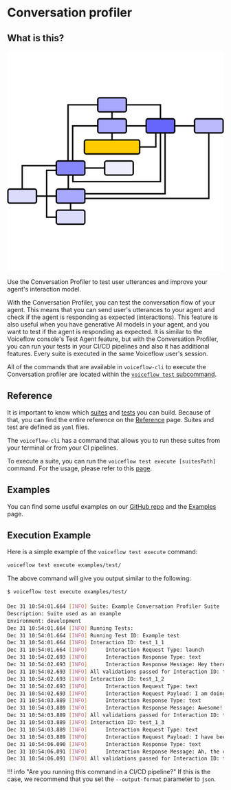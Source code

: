 # Conversation profiler

## What is this?

<p align="center">
  <img alt="Flow" src="/images/flow.png" style="height:512px;width:512px" />
</p>

Use the Conversation Profiler to test user utterances and improve your agent's interaction model.

With the Conversation Profiler, you can test the conversation flow of your agent. This means that you can send user's utterances to your agent and check if the agent is responding as expected (interactions). This feature is also useful when you have generative AI models in your agent, and you want to test if the agent is responding as expected. It is similar to the Voiceflow console's Test Agent feature, but with the Conversation Profiler, you can run your tests in your CI/CD pipelines and also it has additional features. Every suite is executed in the same Voiceflow user's session.

All of the commands that are available in `voiceflow-cli` to execute the Conversation profiler are located within the [`voiceflow test` subcommand](/cmd/voiceflow_test).

## Reference

It is important to know which [suites](/tests/suites) and [tests](/tests/tests) you can build. Because of that, you can find the entire reference on the [Reference](/tests/suites) page. Suites and test are defined as `yaml` files.

The `voiceflow-cli` has a command that allows you to run these suites from your terminal or from your CI pipelines.

To execute a suite, you can run the `voiceflow test execute [suitesPath]` command. For the usage, please refer to this [page](/cmd/voiceflow_test).

## Examples

You can find some useful examples on our [GitHub repo](https://github.com/xavidop/voiceflow-cli/tree/main/examples) and the [Examples](/tests/examples) page.


## Execution Example

Here is a simple example of the `voiceflow test execute` command:

```sh
voiceflow test execute examples/test/
```

The above command will give you output similar to the following:

```sh
$ voiceflow test execute examples/test/

Dec 31 10:54:01.664 [INFO] Suite: Example Conversation Profiler Suite
Description: Suite used as an example
Environment: development
Dec 31 10:54:01.664 [INFO] Running Tests:
Dec 31 10:54:01.664 [INFO] Running Test ID: Example test
Dec 31 10:54:01.664 [INFO] Interaction ID: test_1_1
Dec 31 10:54:01.664 [INFO]      Interaction Request Type: launch
Dec 31 10:54:02.693 [INFO]      Interaction Response Type: text
Dec 31 10:54:02.693 [INFO]      Interaction Response Message: Hey there! 🌟 Welcome to the Isla Experience! I’m like a warm cup of cocoa on a chilly day—sweet, comforting, and maybe a little too hot if you’re not careful! How’s your day going?
Dec 31 10:54:02.693 [INFO] All validations passed for Interaction ID: test_1_1
Dec 31 10:54:02.693 [INFO] Interaction ID: test_1_2
Dec 31 10:54:02.693 [INFO]      Interaction Request Type: text
Dec 31 10:54:02.693 [INFO]      Interaction Request Payload: I am doing well
Dec 31 10:54:03.889 [INFO]      Interaction Response Type: text
Dec 31 10:54:03.889 [INFO]      Interaction Response Message: Awesome! Glad to hear it! Are you riding the wave of good vibes, or did you just find a hidden stash of chocolate? 🍫 Either way, I’m here for it! What’s been the highlight of your day so far?
Dec 31 10:54:03.889 [INFO] All validations passed for Interaction ID: test_1_2
Dec 31 10:54:03.889 [INFO] Interaction ID: test_1_3
Dec 31 10:54:03.889 [INFO]      Interaction Request Type: text
Dec 31 10:54:03.889 [INFO]      Interaction Request Payload: I have been working very hard
Dec 31 10:54:06.090 [INFO]      Interaction Response Type: text
Dec 31 10:54:06.091 [INFO]      Interaction Response Message: Ah, the classic “I’m working hard” routine! It’s like a superhero origin story, but instead of gaining superpowers, you just gain a lot of coffee stains and a questionable relationship with your chair. What kind of work are you diving into?
Dec 31 10:54:06.091 [INFO] All validations passed for Interaction ID: test_1_3
```

!!! info "Are you running this command in a CI/CD pipeline?"
    If this is the case, we recommend that you set the `--output-format` parameter to `json`.
